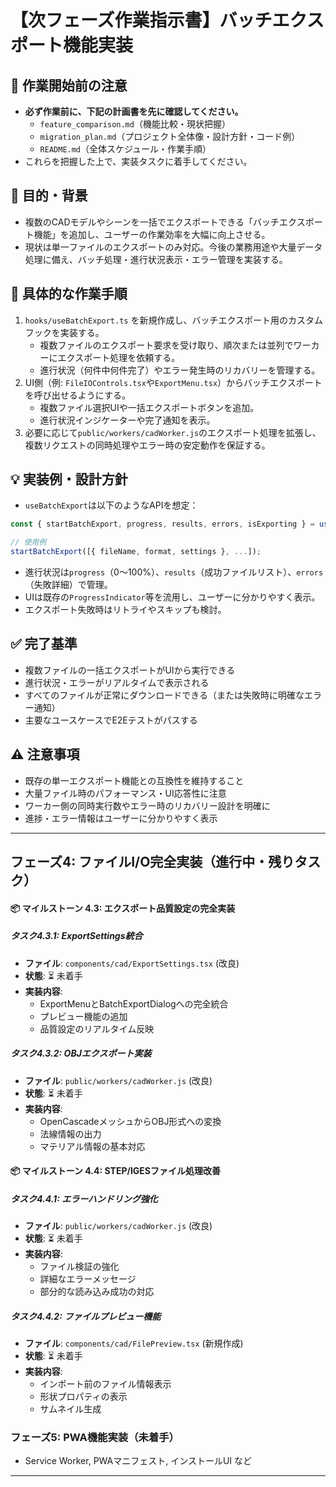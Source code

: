 # 【次フェーズ作業指示書】バッチエクスポート機能実装

## 🛑 作業開始前の注意
- **必ず作業前に、下記の計画書を先に確認してください。**
  - `feature_comparison.md`（機能比較・現状把握）
  - `migration_plan.md`（プロジェクト全体像・設計方針・コード例）
  - `README.md`（全体スケジュール・作業手順）
- これらを把握した上で、実装タスクに着手してください。

## 🎯 目的・背景
- 複数のCADモデルやシーンを一括でエクスポートできる「バッチエクスポート機能」を追加し、ユーザーの作業効率を大幅に向上させる。
- 現状は単一ファイルのエクスポートのみ対応。今後の業務用途や大量データ処理に備え、バッチ処理・進行状況表示・エラー管理を実装する。

## 📝 具体的な作業手順
1. `hooks/useBatchExport.ts` を新規作成し、バッチエクスポート用のカスタムフックを実装する。
   - 複数ファイルのエクスポート要求を受け取り、順次または並列でワーカーにエクスポート処理を依頼する。
   - 進行状況（何件中何件完了）やエラー発生時のリカバリーを管理する。
2. UI側（例: `FileIOControls.tsx`や`ExportMenu.tsx`）からバッチエクスポートを呼び出せるようにする。
   - 複数ファイル選択UIや一括エクスポートボタンを追加。
   - 進行状況インジケーターや完了通知を表示。
3. 必要に応じて`public/workers/cadWorker.js`のエクスポート処理を拡張し、複数リクエストの同時処理やエラー時の安定動作を保証する。

## 💡 実装例・設計方針
- `useBatchExport`は以下のようなAPIを想定：
```typescript
const { startBatchExport, progress, results, errors, isExporting } = useBatchExport();

// 使用例
startBatchExport([{ fileName, format, settings }, ...]);
```
- 進行状況は`progress`（0〜100%）、`results`（成功ファイルリスト）、`errors`（失敗詳細）で管理。
- UIは既存の`ProgressIndicator`等を流用し、ユーザーに分かりやすく表示。
- エクスポート失敗時はリトライやスキップも検討。

## ✅ 完了基準
- 複数ファイルの一括エクスポートがUIから実行できる
- 進行状況・エラーがリアルタイムで表示される
- すべてのファイルが正常にダウンロードできる（または失敗時に明確なエラー通知）
- 主要なユースケースでE2Eテストがパスする

## ⚠️ 注意事項
- 既存の単一エクスポート機能との互換性を維持すること
- 大量ファイル時のパフォーマンス・UI応答性に注意
- ワーカー側の同時実行数やエラー時のリカバリー設計を明確に
- 進捗・エラー情報はユーザーに分かりやすく表示

---

## フェーズ4: ファイルI/O完全実装（進行中・残りタスク）

#### 📦 マイルストーン 4.3: エクスポート品質設定の完全実装

##### タスク4.3.1: ExportSettings統合
- **ファイル**: `components/cad/ExportSettings.tsx` (改良)
- **状態**: ⏳ 未着手
- **実装内容**:
  - ExportMenuとBatchExportDialogへの完全統合
  - プレビュー機能の追加
  - 品質設定のリアルタイム反映

##### タスク4.3.2: OBJエクスポート実装
- **ファイル**: `public/workers/cadWorker.js` (改良)
- **状態**: ⏳ 未着手
- **実装内容**:
  - OpenCascadeメッシュからOBJ形式への変換
  - 法線情報の出力
  - マテリアル情報の基本対応

#### 📦 マイルストーン 4.4: STEP/IGESファイル処理改善

##### タスク4.4.1: エラーハンドリング強化
- **ファイル**: `public/workers/cadWorker.js` (改良)
- **状態**: ⏳ 未着手
- **実装内容**:
  - ファイル検証の強化
  - 詳細なエラーメッセージ
  - 部分的な読み込み成功の対応

##### タスク4.4.2: ファイルプレビュー機能
- **ファイル**: `components/cad/FilePreview.tsx` (新規作成)
- **状態**: ⏳ 未着手
- **実装内容**:
  - インポート前のファイル情報表示
  - 形状プロパティの表示
  - サムネイル生成

### フェーズ5: PWA機能実装（未着手）
- Service Worker, PWAマニフェスト, インストールUI など

---